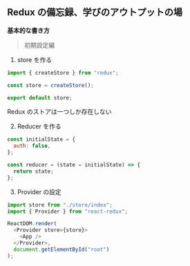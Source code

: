 ## Redux の備忘録、学びのアウトプットの場

**基本的な書き方**

> 初期設定編

1. store を作る

```javascript
import { createStore } from "redux";

const store = createStore();

export default store;
```

Redux のストアは一つしか存在しない

2. Reducer を作る

```javascript
const initialState = {
  auth: false,
};

const reducer = (state = initialState) => {
  return state;
};
```

3. Provider の設定

```javascript
import store from "./store/index";
import { Provider } from "react-redux";

ReactDOM.render(
  <Provider store={store}>
    <App />
  </Provider>,
  document.getElementById("root")
);
```
